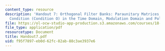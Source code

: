 ```yaml
---
content_type: resource
description: 'Handout 7: Orthogonal Filter Banks: Paraunitary Matrices; Orthogonality
  Condition (Condition O) in the Time Domain, Modulation Domain and Polyphase Domain.'
file: https://ol-ocw-studio-app-production.s3.amazonaws.com/courses/18-327-wavelets-filter-banks-and-applications-spring-2003/f95f7897eb0d62fc82ab88c3ae3937e6_Handout7.pdf
file_type: application/pdf
resourcetype: Document
title: Handout7.pdf
uid: f95f7897-eb0d-62fc-82ab-88c3ae3937e6
---
```

